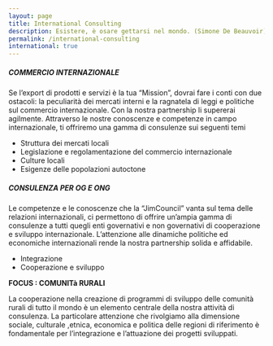 ```yaml
---
layout: page
title: International Consulting
description: Esistere, è osare gettarsi nel mondo. (Simone De Beauvoir)
permalink: /international-consulting
international: true
---
```

<!--middle content-->
<div class="middlecontent">
  <div class="container">
    <div class="row">
         <div class="col-md-10 col-md-offset-1 text-center wow fadeInDown">
            <div class="boxes boxes-shape">
            <h5>COMMERCIO INTERNAZIONALE</h5>
            <p>
                Se l’export di prodotti e servizi è la tua “Mission”, dovrai fare i conti con due ostacoli: la 
                peculiarità dei mercati interni e la ragnatela di leggi e politiche sul commercio internazionale.
                 Con la nostra partnership li supererai agilmente. Attraverso le nostre conoscenze e competenze in campo 
                 internazionale, ti offriremo una gamma di consulenze sui seguenti temi
             </p>
             <ul class="list-bullet">
               <li>	Struttura dei mercati locali</li> 
               <li>	Legislazione e regolamentazione del commercio internazionale</li> 
               <li>	Culture locali</li>  
               <li>	Esigenze delle popolazioni autoctone</li>
             </ul>
            <div class="boxes-pattern">
                <div class="pattern-2"></div>
                <div class="pattern-1"></div>
            </div>
            </div>
          </div>
    </div>
    <div class="row">
             <div class="col-md-10 col-md-offset-1 text-center wow fadeInDown">
                <div class="boxes boxes-shape">
                <h5>CONSULENZA PER OG E ONG</h5>
                <p>
                    Le competenze e le conoscenze che la “JimCouncil” vanta 
                    sul tema delle relazioni internazionali, ci permettono di 
                    offrire un’ampia gamma di consulenze a tutti quegli enti 
                    governativi e non governativi di cooperazione e sviluppo 
                    internazionale. L’attenzione alle dinamiche politiche ed 
                    economiche internazionali rende la nostra partnership solida e affidabile.
                </p>
                <ul class="list-bullet">
                    <li>Integrazione</li>  
                    <li>Cooperazione e sviluppo</li>   
                </ul>
                <span><i class="fa fa-1x fa-quote-left icons-blue"></i></span>
                <strong>FOCUS : COMUNITà RURALI</strong>
                <p>
                    La cooperazione nella creazione di programmi di sviluppo 
                    delle comunità rurali di tutto il mondo è un elemento centrale 
                    della nostra attività di consulenza. La particolare attenzione che rivolgiamo alla 
                    dimensione sociale, culturale ,etnica, economica e politica delle regioni di riferimento è 
                    fondamentale per l’integrazione e l’attuazione dei progetti sviluppati.
                </p>
                <span><i class="fa fa-1x fa-quote-right icons-blue"></i></span>
               <div class="boxes-pattern">
                    <div class="pattern-2"></div>
                    <div class="pattern-1"></div>
                </div>
                </div>
              </div>
        </div>
  </div>
</div>
